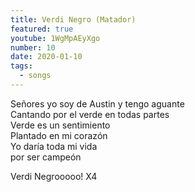 ```yaml
---
title: Verdi Negro (Matador)
featured: true
youtube: 1WgMpAEyXgo
number: 10
date: 2020-01-10
tags:
  - songs
---
```


Señores yo soy de Austin y tengo aguante<br>
Cantando por el verde en todas partes<br>
Verde es un sentimiento<br>
Plantado en mi corazón<br>
Yo daría toda mi vida <br>
por ser campeón

Verdi Negrooooo! X4
